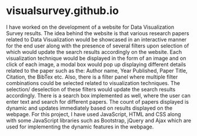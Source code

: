 # visualsurvey.github.io

I have worked on the development of a website for Data Visualization Survey results. The idea behind the website is that various research papers related to Data Visualization would be showcased in an interactive manner for the end user along with the presence of several filters upon selection of which would update the search results accordingly on the website. Each visualization technique would be displayed in the form of an image and on click of each image, a modal box would pop up displaying different details related to the paper such as the: Author name, Year Published, Paper Title, Citation, the BibTex etc. Also, there is a filter panel where multiple filter combinations could be selected related to visualization techniques. The selection/ deselection of these filters would update the search results accordingly. There is a search box implemented as well, where the user can enter text and search for different papers. The count of papers displayed is dynamic and updates immediately based on results displayed on the webpage. For this project, I have used JavaScript, HTML and CSS along with some JavaScript libraries such as Bootstrap, jQuery and Ajax which are used for implementing the dynamic features in the webpage. 
